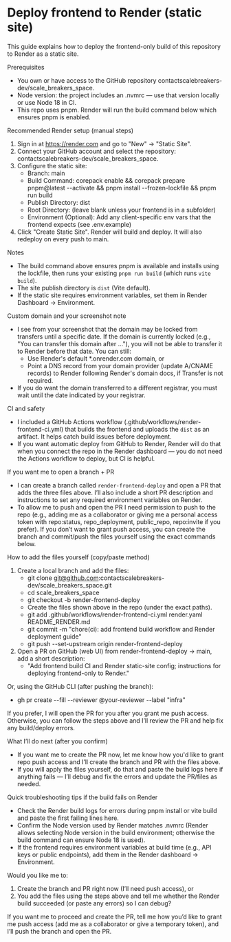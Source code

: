 # Deploy frontend to Render (static site)

This guide explains how to deploy the frontend-only build of this repository to Render as a static site.

Prerequisites
- You own or have access to the GitHub repository contactscalebreakers-dev/scale_breakers_space.
- Node version: the project includes an .nvmrc — use that version locally or use Node 18 in CI.
- This repo uses pnpm. Render will run the build command below which ensures pnpm is enabled.

Recommended Render setup (manual steps)
1. Sign in at https://render.com and go to "New" → "Static Site".
2. Connect your GitHub account and select the repository: contactscalebreakers-dev/scale_breakers_space.
3. Configure the static site:
   - Branch: main
   - Build Command:
     corepack enable && corepack prepare pnpm@latest --activate && pnpm install --frozen-lockfile && pnpm run build
   - Publish Directory: dist
   - Root Directory: (leave blank unless your frontend is in a subfolder)
   - Environment (Optional): Add any client-specific env vars that the frontend expects (see .env.example)
4. Click "Create Static Site". Render will build and deploy. It will also redeploy on every push to main.

Notes
- The build command above ensures pnpm is available and installs using the lockfile, then runs your existing `pnpm run build` (which runs `vite build`).
- The site publish directory is `dist` (Vite default).
- If the static site requires environment variables, set them in Render Dashboard → Environment.

Custom domain and your screenshot note
- I see from your screenshot that the domain may be locked from transfers until a specific date. If the domain is currently locked (e.g., "You can transfer this domain after ..."), you will not be able to transfer it to Render before that date. You can still:
  - Use Render's default *.onrender.com domain, or
  - Point a DNS record from your domain provider (update A/CNAME records) to Render following Render's domain docs, if Transfer is not required.
- If you do want the domain transferred to a different registrar, you must wait until the date indicated by your registrar.

CI and safety
- I included a GitHub Actions workflow (.github/workflows/render-frontend-ci.yml) that builds the frontend and uploads the `dist` as an artifact. It helps catch build issues before deployment.
- If you want automatic deploy from GitHub to Render, Render will do that when you connect the repo in the Render dashboard — you do not need the Actions workflow to deploy, but CI is helpful.

If you want me to open a branch + PR
- I can create a branch called `render-frontend-deploy` and open a PR that adds the three files above. I’ll also include a short PR description and instructions to set any required environment variables on Render.
- To allow me to push and open the PR I need permission to push to the repo (e.g., adding me as a collaborator or giving me a personal access token with repo:status, repo_deployment, public_repo, repo:invite if you prefer). If you don’t want to grant push access, you can create the branch and commit/push the files yourself using the exact commands below.

How to add the files yourself (copy/paste method)
1. Create a local branch and add the files:
   - git clone git@github.com:contactscalebreakers-dev/scale_breakers_space.git
   - cd scale_breakers_space
   - git checkout -b render-frontend-deploy
   - Create the files shown above in the repo (under the exact paths).
   - git add .github/workflows/render-frontend-ci.yml render.yaml README_RENDER.md
   - git commit -m "chore(ci): add frontend build workflow and Render deployment guide"
   - git push --set-upstream origin render-frontend-deploy
2. Open a PR on GitHub (web UI) from render-frontend-deploy → main, add a short description:
   - "Add frontend build CI and Render static-site config; instructions for deploying frontend-only to Render."

Or, using the GitHub CLI (after pushing the branch):
   - gh pr create --fill --reviewer @your-reviewer --label "infra"

If you prefer, I will open the PR for you after you grant me push access. Otherwise, you can follow the steps above and I’ll review the PR and help fix any build/deploy errors.

What I’ll do next (after you confirm)
- If you want me to create the PR now, let me know how you'd like to grant repo push access and I’ll create the branch and PR with the files above.
- If you will apply the files yourself, do that and paste the build logs here if anything fails — I’ll debug and fix the errors and update the PR/files as needed.

Quick troubleshooting tips if the build fails on Render
- Check the Render build logs for errors during pnpm install or vite build and paste the first failing lines here.
- Confirm the Node version used by Render matches .nvmrc (Render allows selecting Node version in the build environment; otherwise the build command can ensure Node 18 is used).
- If the frontend requires environment variables at build time (e.g., API keys or public endpoints), add them in the Render dashboard → Environment.

Would you like me to:
1) Create the branch and PR right now (I’ll need push access), or
2) You add the files using the steps above and tell me whether the Render build succeeded (or paste any errors) so I can debug?

If you want me to proceed and create the PR, tell me how you’d like to grant me push access (add me as a collaborator or give a temporary token), and I’ll push the branch and open the PR.